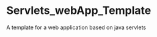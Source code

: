Servlets_webApp_Template
========================

A template for a web application based on java servlets 
